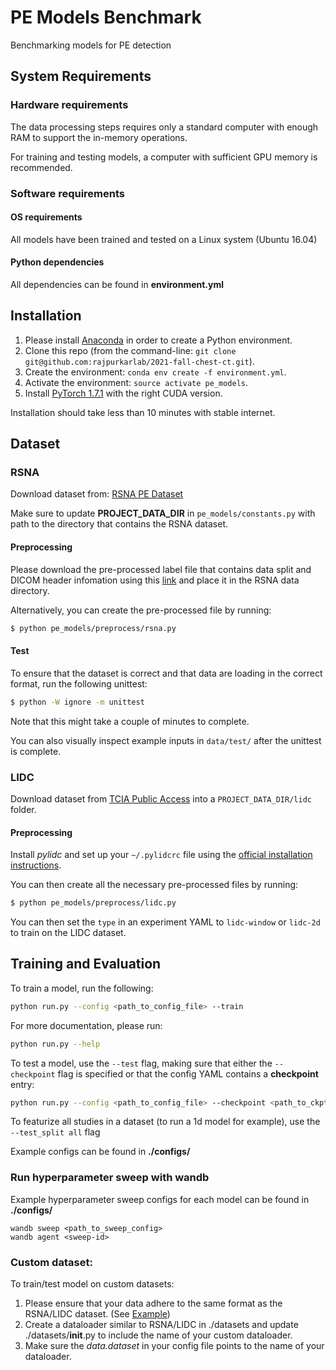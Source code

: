 # PE Models Benchmark 
Benchmarking models for PE detection 

## System Requirements

### Hardware requirements

The data processing steps requires only a standard computer with enough RAM to support the in-memory operations.

For training and testing models, a computer with sufficient GPU memory is recommended. 

### Software requirements
#### OS requirements
All models have been trained and tested on a Linux system (Ubuntu 16.04)

#### Python dependencies

All dependencies can be found in **environment.yml**


## Installation 

1. Please install [Anaconda](https://docs.conda.io/en/latest/miniconda.html) in order to create a Python environment.
2. Clone this repo (from the command-line: `git clone git@github.com:rajpurkarlab/2021-fall-chest-ct.git`).
3. Create the environment: `conda env create -f environment.yml`.
4. Activate the environment: `source activate pe_models`.
5. Install [PyTorch 1.7.1](https://pytorch.org/get-started/locally/) with the right CUDA version.

Installation should take less than 10 minutes with stable internet. 

## Dataset 

### RSNA

Download dataset from: [RSNA PE Dataset](https://www.kaggle.com/c/rsna-str-pulmonary-embolism-detection)

Make sure to update **PROJECT_DATA_DIR** in `pe_models/constants.py` with path to the directory that contains the RSNA dataset.

#### Preprocessing

Please download the pre-processed label file that contains data split and DICOM header infomation using this [link](https://stanfordmedicine.box.com/s/nlatp1dgg47qry1g7hhr0n87mlavj887) and place it in the RSNA data directory. 

Alternatively, you can create the pre-processed file by running:
```bash
$ python pe_models/preprocess/rsna.py
```

#### Test 
To ensure that the dataset is correct and that data are loading in the correct format, run the following unittest: 

```bash
$ python -W ignore -m unittest
```

Note that this might take a couple of minutes to complete. 

You can also visually inspect example inputs in `data/test/` after the unittest is complete. 

### LIDC

Download dataset from [TCIA Public Access](https://wiki.cancerimagingarchive.net/display/Public/LIDC-IDRI) into a `PROJECT_DATA_DIR/lidc` folder.

#### Preprocessing

Install *pylidc* and set up your `~/.pylidcrc` file using the [official installation instructions](https://pylidc.github.io/install.html).

You can then create all the necessary pre-processed files by running:

```bash
$ python pe_models/preprocess/lidc.py
```

You can then set the `type` in an experiment YAML to `lidc-window` or `lidc-2d` to train on the LIDC dataset.

## Training and Evaluation

To train a model, run the following: 

```bash
python run.py --config <path_to_config_file> --train
```

For more documentation, please run: 

```bash 
python run.py --help
```

To test a model, use the `--test` flag, making sure that either the `--checkpoint` flag is specified or that the config YAML contains a **checkpoint** entry:

```bash
python run.py --config <path_to_config_file> --checkpoint <path_to_ckpt> --test
```

To featurize all studies in a dataset (to run a 1d model for example), use the `--test_split all` flag

Example configs can be found in **./configs/**

### Run hyperparameter sweep with wandb

Example hyperparameter sweep configs for each model can be found in **./configs/**

```
wandb sweep <path_to_sweep_config>
wandb agent <sweep-id>
```
### Custom dataset: 
To train/test model on custom datasets: 
1. Please ensure that your data adhere to the same format as the RSNA/LIDC dataset. (See [Example](https://stanfordmedicine.box.com/s/nlatp1dgg47qry1g7hhr0n87mlavj887))
2. Create a dataloader similar to RSNA/LIDC in ./datasets and update ./datasets/__init__.py to include the name of your custom dataloader. 
3. Make sure the *data.dataset* in your config file points to the name of your dataloader. 
